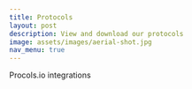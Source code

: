 ```yaml
---
title: Protocols
layout: post
description: View and download our protocols
image: assets/images/aerial-shot.jpg
nav_menu: true
---
```


Procols.io integrations


<div id="test-widget"></div>


<script type="text/javascript" src="https://www.protocols.io/js/widgets/js/protocolsiojs.min.js"></script>
<script>
		let widget = _protocolsio.init({
			doi: 'dx.doi.org/10.17504/protocols.io.7w5hpg6',
			type: 'list',
			mode: 'view',
			selector: 'test-widget',
			access_token: '0beb1651aad1005a9369790220c29d2352ed2a47f34be1b8cc463c2ccd5a41da',
		})
		let data = widget.get()
		console.log(data)
</script>